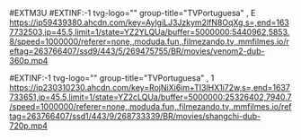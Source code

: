 #EXTM3U
#EXTINF:-1 tvg-logo="" group-title="TVPortuguesa" , E
https://ip59439380.ahcdn.com/key=AylgiLJ3Jzkym2lfN8OqXg,s=,end=1637732503,ip=45.5,limit=1/state=YZ2YLQUa/buffer=5000000:5440962,5853.8/speed=1000000/referer=none,.moduda.fun,.filmezando.tv,.mmfilmes.io/reftag=263766407/ssd9/443/5/269475755/BR/movies/venom2-dub-360p.mp4

#EXTINF:-1 tvg-logo="" group-title="TVPortuguesa" , 1
https://ip230310230.ahcdn.com/key=RojNiXi6im+TI3lHX1i72w,s=,end=1637733651,ip=45.5,limit=1/state=YZ2cLQUa/buffer=5000000:25326402,7940.7/speed=1000000/referer=none,.moduda.fun,.filmezando.tv,.mmfilmes.io/reftag=263766407/ssd1/443/9/268733339/BR/movies/shangchi-dub-720p.mp4
